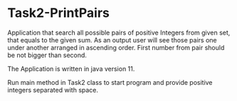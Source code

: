 # Task2-PrintPairs
Application that search all possible pairs of positive Integers from given set, that equals to the given sum. As an output user will see those pairs one under another 
arranged in ascending order. First number from pair should be not bigger than second.

The Application is written in java version 11.

Run main method in Task2 class to start program and provide positive integers separated with space.
